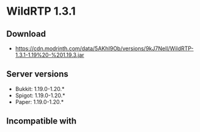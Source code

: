 # WildRTP 1.3.1

## Download
- https://cdn.modrinth.com/data/5AKhI9Ob/versions/9kJ7NeIl/WildRTP-1.3.1-1.19%20-%201.19.3.jar

## Server versions
- Bukkit: 1.19.0-1.20.*
- Spigot: 1.19.0-1.20.*
- Paper: 1.19.0-1.20.*

## Incompatible with
